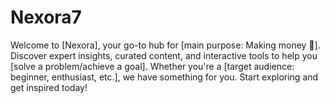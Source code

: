 # Nexora7
Welcome to [Nexora], your go-to hub for [main purpose: Making money 🤑]. Discover expert insights, curated content, and interactive tools to help you [solve a problem/achieve a goal]. Whether you're a [target audience: beginner, enthusiast, etc.], we have something for you. Start exploring and get inspired today!
